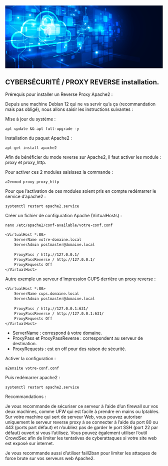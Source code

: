 ![Debian_logo-01](./images/Cloud-et-securite.png)

## CYBERSÉCURITÉ / PROXY REVERSE installation.

Prérequis pour installer un Reverse Proxy Apache2 :

Depuis une machine Debian 12 qui ne va servir qu’a ça (recommandation mais pas obligé), nous allons saisir les instructions suivantes :

Mise à jour du système :
```
apt update && apt full-upgrade -y
```
Installation du paquet Apache2 :
```
apt-get install apache2
```
Afin de bénéficier du mode reverse sur Apache2, il faut activer les module : proxy et proxy_http.

Pour activer ces 2 modules saisissez la commande :
```
a2enmod proxy proxy_http
```
Pour que l’activation de ces modules soient pris en compte redémarrer le service d’apache2 :
```
systemctl restart apache2.service
```
Créer un fichier de configuration Apache (VirtualHosts) :
```
nano /etc/apache2/conf-available/votre-conf.conf
```
```
<VirtualHost *:80>
    ServerName votre-domaine.local
    ServerAdmin postmaster@domaine.local
 
    ProxyPass / http://127.0.0.1/
    ProxyPassReverse / http://127.0.0.1/
    ProxyRequests Off
</VirtualHost>
```
Autre exemple un serveur d'impression CUPS derrière un proxy reverse :
```
<VirtualHost *:80>
    ServerName cups.domaine.local
    ServerAdmin postmaster@domaine.local
 
    ProxyPass / http://127.0.0.1:631/
    ProxyPassReverse / http://127.0.0.1:631/
    ProxyRequests Off
</VirtualHost>
```
- ServerName : correspond à votre domaine.
- ProxyPass et ProxyPassReverse : correspondent au serveur de destination.
- ProxyRequests : est en off pour des raison de sécurité.

Activer la configuration :
```
a2ensite votre-conf.conf
```
Puis redémarrer apache2 :
```
systemctl restart apache2.service
````
Recommandations :

Je vous recommande de sécuriser ce serveur à l’aide d’un firewall sur vos deux machines, comme UFW qui est facile à prendre en mains ou Iptables. Sur votre machine qui sert de serveur Web, vous pouvez autoriser uniquement le serveur reverse proxy à se connecter à l’aide du port 80 ou 443 (ports part défaut) et n’oubliez pas de garder le port SSH (port 22 par défaut) ouvert si vous l’utilisez. Vous pouvez également utiliser l’outil CrowdSec afin de limiter les tentatives de cyberattaques si votre site web est exposé sur internet.

Je vous recommande aussi d’utiliser faill2ban pour limiter les attaques de force brute sur vos serveurs web Apache2.
